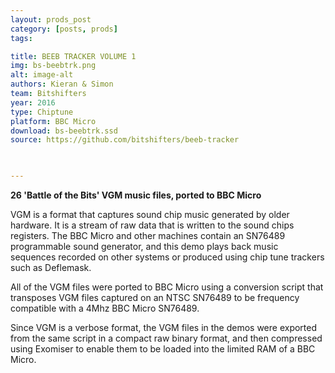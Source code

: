 ```yaml
---
layout: prods_post
category: [posts, prods]
tags: 

title: BEEB TRACKER VOLUME 1
img: bs-beebtrk.png
alt: image-alt
authors: Kieran & Simon
team: Bitshifters
year: 2016
type: Chiptune
platform: BBC Micro
download: bs-beebtrk.ssd
source: https://github.com/bitshifters/beeb-tracker


 
---
```


**26 'Battle of the Bits' VGM music files, ported to BBC Micro**

VGM is a format that captures sound chip music generated by older hardware. It is a stream of raw data that is written to the sound chips registers. 
The BBC Micro and other machines contain an SN76489 programmable sound generator, and this demo plays back music sequences recorded on other systems or produced using chip tune trackers such as Deflemask.

All of the VGM files were ported to BBC Micro using a conversion script that transposes VGM files captured on an NTSC SN76489 to be frequency compatible with a 4Mhz BBC Micro SN76489.

Since VGM is a verbose format, the VGM files in the demos were exported from the same script in a compact raw binary format, and then compressed using Exomiser to enable them to be loaded into the limited RAM of a BBC Micro.



